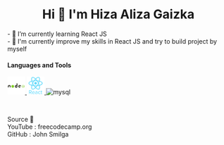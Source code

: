 <h1 align="center">Hi 🚀 I'm Hiza Aliza Gaizka</h1>
- 🌱 I’m currently learning React JS
<br>
- 🌱 I'm currently improve my skills in React JS and try to build project by myself

<h4 align="left">Languages and Tools</h4>
<p align="left"> <a href="https://nodejs.org" target="_blank" rel="noreferrer"> <img src="https://raw.githubusercontent.com/devicons/devicon/master/icons/nodejs/nodejs-original-wordmark.svg" alt="nodejs" width="40" height="40"/> </a> <a href="https://reactjs.org/" target="_blank" rel="noreferrer"> <img src="https://raw.githubusercontent.com/devicons/devicon/master/icons/react/react-original-wordmark.svg" alt="react" width="40" height="40"/> </a> <a href"https://code.visualstudio.com" target="_blank" rel="noreferrer"> <img src="https://code.visualstudio.com/assets/images/code-stable.png" alt="mysql" width="40" height="40"/> </a> </p>

<br>

Source 📝
<br>
YouTube : freecodecamp.org 
<br>
GitHub  : John Smilga

